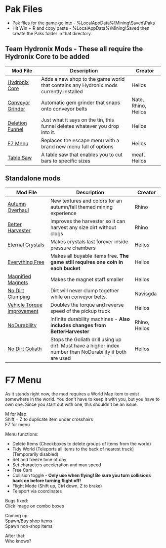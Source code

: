 # Pak Files
 - Pak files for the game go into - %LocalAppData%\Mining\Saved\Paks
 - Hit Win + R and copy paste - %LocalAppData%\Mining\Saved then create the Paks folder in that directory.

## Team Hydronix Mods - These all require the Hydronix Core to be added

| Mod File  | Description | Creator |
| ------------- | ------------- | ------------- |
| [Hydronix Core](https://github.com/kaiheilos/Hydro/raw/master/Pak%20Mods/000-Core-Hydronix_P.pak)  | Adds a new shop to the game world that contains any Hydronix mods currently installed | Heilos |
| [Conveyor Grinder](https://github.com/kaiheilos/Hydro/raw/master/Pak%20Mods/000-Core-ConveyorGrinder_P.pak)  | Automatic gem grinder that snaps onto conveyor belts | Nate, Rhino, Heilos |
| [Deletion Funnel](https://github.com/kaiheilos/Hydro/raw/master/Pak%20Mods/000-Core-DeletionFunnel_P.pak) | Just what it says on the tin, this funnel deletes whatever you drop into it. | Heilos |
| [F7 Menu](https://github.com/kaiheilos/Hydro/raw/master/Pak%20Mods/000-Core-F7Menu_P.pak)  | Replaces the escape menu with a brand new menu full of options | Heilos |
| [Table Saw](https://github.com/kaiheilos/Hydro/raw/master/Pak%20Mods/000-Core-TableSaw_P.pak)  | A table saw that enables you to cut bars to specific sizes | meaf, Heilos |

## Standalone mods

| Mod File  | Description | Creator |
| ------------- | ------------- | ------------- |
| [Autumn Overhaul](https://github.com/kaiheilos/Hydro/raw/master/Pak%20Mods/000-AutumnOverhaul_P.pak)  | New textures and colors for an autumn/fall themed mining experience | Rhino |
| [Better Harvester](https://github.com/kaiheilos/Hydro/raw/master/Pak%20Mods/000-BetterHarvester_P.pak)  | Improves the harvester so it can harvest any size dirt without clogs | Rhino |
| [Eternal Crystals](https://github.com/kaiheilos/Hydro/raw/master/Pak%20Mods/000-EternalCrystals_P.pak)  | Makes crystals last forever inside pressure chambers | Heilos |
| [Everything Free](https://github.com/kaiheilos/Hydro/raw/master/Pak%20Mods/000-EverythingFree_P.pak)  | Makes all buyable items free.  **The game still requires one coin in each bucket** | Heilos |
| [Magnified Magnets](https://github.com/kaiheilos/Hydro/raw/master/Pak%20Mods/000-MagnifiedMagnets_P.pak)  | Makes the magnet staff smaller | Heilos |
| [No Dirt Clumping](https://github.com/kaiheilos/Hydro/raw/master/Pak%20Mods/000-NoDirtClumping_P.pak) | Dirt will never clump together while on conveyor belts. | Navisgda |
| [Vehicle Torque Improvement](https://github.com/kaiheilos/Hydro/raw/master/Pak%20Mods/000-DoubleVehicleTorque_P.pak)  | Doubles the torque and reverse speed of the pickup truck | Heilos|
| [NoDurability](https://github.com/kaiheilos/Hydro/raw/master/Pak%20Mods/001-NoDurability_P.pak)  | Infinite durability machines - **Also includes changes from BetterHarvester** | Rhino, Heilos |
| [No Dirt Goliath](https://github.com/kaiheilos/Hydro/raw/master/Pak%20Mods/002-NoDirtGoliath_P.pak)  | Stops the Goliath drill using up dirt. Must have a higher index number than NoDurability if both are used | Heilos |

# F7 Menu  
As it stands right now, the mod requires a World Map item to exist somewhere in the world.  You don't have to keep it with you, but you have to own one.  Since you start out with one, this shouldn't be an issue.  
  
M for Map  
Shift + Z to duplicate item under crosshairs  
F7 for menu  
  
Menu functions:
 - Delete Items (Checkboxes to delete groups of items from the world)
 - Tidy World (Teleports all items to the back of nearest truck) (Temporarily disabled)
 - Set and freeze time of day
 - Set characters acceleration and max speed
 - Free Cam
 - Collision toggle - **Only use when flying!  Be sure you turn collisions back on before turning flight off!**
 - Flight Mode (Shift up, Ctrl down, Z to brake)
 - Teleport via coordinates

Bugs fixed:  
Click image on combo boxes

Coming up:  
Spawn/Buy shop items  
Spawn non-shop items

After that:  
Who knows?
